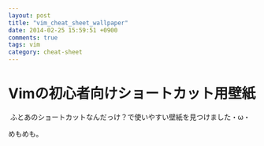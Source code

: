 ```yaml
---
layout: post
title: "vim_cheat_sheet_wallpaper"
date: 2014-02-25 15:59:51 +0900
comments: true
tags: vim
category: cheat-sheet
---
```


# Vimの初心者向けショートカット用壁紙
 ふとあのショートカットなんだっけ？で使いやすい壁紙を見つけました・ω・

<div class="github-widget" data-repo="LevelbossMike/vim_shortcut_wallpaper"></div>

めもめも。